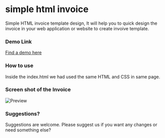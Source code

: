 # simple html invoice
Simple HTML invoice template design, It will help you to quick design the invoice in your web application or website to create invoive template.

### Demo Link
[Find a demo here](https://www.phpgeeks.in/demo/simple-html-invoice/index.html)

### How to use
Inside the index.html we had used the same HTML and CSS in same page.


### Screen shot of the Invoice
![Preview](http://www.phpgeeks.in/invoice.png)

### Suggestions?
Suggestions are welcome. Please suggest us if you want any changes or need something else?
